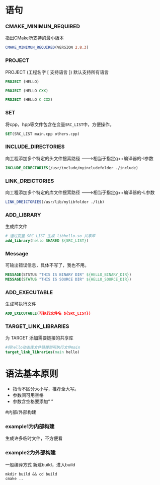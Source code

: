 # 语句
### CMAKE_MINIMUN_REQUIRED
指出CMake所支持的最小版本
```cmake
CMAKE_MINIMUN_REQUIRED(VERSION 2.8.3)
```
### PROJECT
PROJECT (工程名字 [ 支持语言 ])  默认支持所有语言


```cmake
PROJECT (HELLO)

PROJECT (HELLO CXX)

PROJECT (HELLO C CXX)
```

### SET
将cpp，hpp等文件包含在变量`SRC_LIST`中，方便操作。
```cmake
SET(SRC_LIST main.cpp others.cpp)
```

### INCLUDE_DIRECTORIES
向工程添加多个特定的头文件搜索路径 --->相当于指定g++编译器的-I参数
```cmake
INCLUDE_DIRECTORIES(/usr/include/myincludefolder ./include)
```

### LINK_DREICTORIES
向工程添加多个特定的库文件搜索路径 --->相当于指定g++编译器的-L参数
```cmake
LINK_DREICTORIES(/usr/lib/mylibfolder ./lib)
```

### ADD_LIBRARY
生成库文件
```cmake
# 通过变量 SRC_LIST 生成 libhello.so 共享库
add_library(hello SHARED ${SRC_LIST})
```

### Message
可输出错误信息，具体不写了，我也不用。
```cmake
MESSAGE(STSTUS "THIS IS BINARY DIR" ${HELLO_BINARY_DIR})
MESSAGE(STATUS "THIS IS SOURCE DIR" ${HELLO_SOURCE_DIR})
```
### ADD_EXECUTABLE
生成可执行文件
```cmake
ADD_EXECUTABLE(可执行文件名 ${SRC_LIST})
```

### TARGET_LINK_LIBRARIES
为 TARGET 添加需要链接的共享库
```cmake
#将hello动态库文件链接到可执行文件main
target_link_libraries(main hello)
```
# 语法基本原则
- 指令不区分大小写，推荐全大写。
- 参数间可用空格
- 参数含空格要添加“ ”

#内部/外部构建
### example1为内部构建
生成许多临时文件，不方便看
### example2为外部构建
一般编译方式
新建build，进入build
```shell
mkdir build && cd build
cmake ..
```
